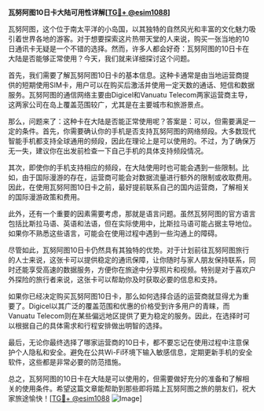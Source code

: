 **瓦努阿图10日卡大陆可用性详解[[TG💪+ @esim1088](https://t.me/s/esim1088)]**

瓦努阿图，这个位于南太平洋的小岛国，以其独特的自然风光和丰富的文化魅力吸引着世界各地的游客。对于想要探索这片热带天堂的人来说，购买一张当地的10日通讯卡无疑是一个不错的选择。然而，许多人都会好奇：瓦努阿图的10日卡在大陆是否能够正常使用？今天，我们就来详细探讨这个问题。

首先，我们需要了解瓦努阿图10日卡的基本信息。这种卡通常是由当地运营商提供的短期使用SIM卡，用户可以在购买后激活并使用一定天数的通话、短信和数据服务。瓦努阿图的通信网络主要由Digicel和Vanuatu Telecom两家运营商主导，这两家公司在岛上覆盖范围较广，尤其是在主要城市和旅游景点。

那么，问题来了：这种卡在大陆是否能正常使用呢？答案是：可以，但需要满足一定的条件。首先，你需要确认你的手机是否支持瓦努阿图的网络频段。大多数现代智能手机都支持全球通用的频段，因此在理论上是可以使用的。不过，为了确保万无一失，建议你在出发前检查一下自己手机的具体支持频段情况。

其次，即使你的手机支持相应的频段，在大陆使用时也可能会遇到一些限制。比如，由于国际漫游的存在，运营商可能会对数据流量进行额外的限制或收取费用。因此，在使用瓦努阿图10日卡之前，最好提前联系自己的国内运营商，了解相关的国际漫游政策和费用。

此外，还有一个重要的因素需要考虑，那就是语言问题。虽然瓦努阿图的官方语言包括比斯拉马语、英语和法语，但在实际使用中，比斯拉马语可能占据主导地位。如果你不熟悉这些语言，可能会在使用过程中遇到一些沟通上的障碍。

尽管如此，瓦努阿图10日卡仍然具有其独特的优势。对于计划前往瓦努阿图旅行的人士来说，这张卡可以提供稳定的通讯保障，让你随时与家人朋友保持联系，同时还能享受高速的数据服务，方便你在旅途中分享照片和视频。特别是对于喜欢户外探险的旅行者来说，这张卡可以帮助你及时获取必要的信息和支持。

如果你已经决定购买瓦努阿图10日卡，那么如何选择合适的运营商就显得尤为重要了。Digicel以其广泛的覆盖范围和优惠的价格受到许多用户的青睐，而Vanuatu Telecom则在某些偏远地区提供了更为稳定的服务。因此，在选择时可以根据自己的具体需求和行程安排做出明智的选择。

最后，无论你最终选择了哪家运营商的10日卡，都不要忘记在使用过程中注意保护个人隐私和安全。避免在公共Wi-Fi环境下输入敏感信息，定期更新手机的安全软件，这些都是非常必要的防范措施。

总之，瓦努阿图的10日卡在大陆是可以使用的，但需要做好充分的准备和了解相关的使用条件。希望这篇文章能帮助到那些即将踏上瓦努阿图之旅的朋友们，祝大家旅途愉快！[[TG💪+ @esim1088](https://t.me/s/esim1088) ![Image](https://i.postimg.cc/4NQfJmqS/Snipaste-2025-05-13-00-14-12.png)]
